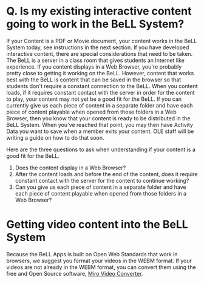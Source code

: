 # Q. Is my existing interactive content going to work in the BeLL System?

If your Content is a PDF or Movie document, your content works in the BeLL System today, see instructions in the next section.  If you have developed interactive content, there are special considerations that need to be taken. The BeLL is a server in a class room that gives students an Internet like experience.  If you content displays in a Web Browser, you're probably pretty close to getting it working on the BeLL.  However, content that works best with the BeLL is content that can be saved in the browser so that students don't require a constant connection to the BeLL.  When you content loads, if it requires constant contact with the server in order for the content to play, your content may not yet be a good fit for the BeLL. If you can currently give us each piece of content in a separate folder and have each piece of content playable when opened from those folders in a Web Browser, then you know that your content is ready to be distributed in the BeLL System.  When you've reached that point, you may then have Activity Data you want to save when a member exits your content.  OLE staff will be writing a guide on how to do that soon. 

Here are the three questions to ask when understanding if your content is a good fit for the BeLL.

1. Does the content display in a Web Browser?
2. After the content loads and before the end of the content, does it require constant contact with the server for the content to continue working?
3. Can you give us each piece of content in a separate folder and have each piece of content playable when opened from those folders in a Web Browser?


# Getting video content into the BeLL System

Because the BeLL Apps is built on Open Web Standards that work in browsers, we suggest you format your videos in the WEBM format.
If your videos are not already in the WEBM format, you can convert them using the free and Open Source software, [Miro Video Converter](http://www.mirovideoconverter.com/).
